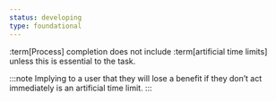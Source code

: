 ```yaml
---
status: developing
type: foundational
---
```


:term[Process] completion does not include :term[artificial time limits] unless this is essential to the task.

:::note
Implying to a user that they will lose a benefit if they don’t act immediately is an artificial time limit.
:::